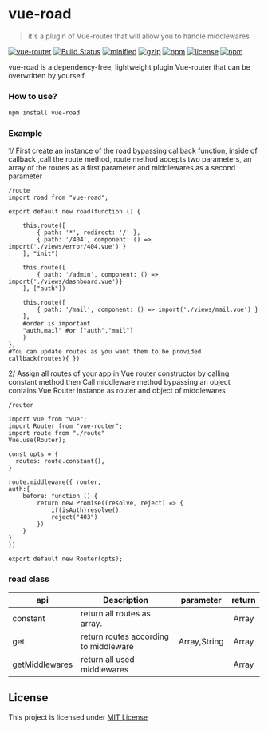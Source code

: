 # vue-road
>it's a plugin of Vue-router that will allow you to handle middlewares

 [![vue-router](https://img.shields.io/badge/vue-Router-green)](https://router.vuejs.org/) [![Build Status](https://travis-ci.org/joemccann/dillinger.svg?branch=master)](https://travis-ci.org/joemccann/dillinger) [![minified](https://badgen.net/bundlephobia/min/vue-road@1.0.0)](https://bundlephobia.com/result?p=vue-road@1.0.0) [![gzip](https://badgen.net/bundlephobia/minzip/vue-road@1.0.0)](https://bundlephobia.com/result?p=vue-road@1.0.0) [![npm](https://img.shields.io/npm/dm/vue-road.svg)](https://npmcharts.com/compare/vue-road) [![license](https://img.shields.io/github/license/mashape/apistatus.svg)](https://github.com/Merbou/vue-road) [![npm](https://img.shields.io/badge/npm-vue--road-red)](https://www.npmjs.com/package/vue-road)
 
vue-road is a dependency-free, lightweight plugin Vue-router that can be overwritten by yourself.
### How to use?
```bash
npm install vue-road
```


### Example
1/ First create an instance of the road bypassing callback function, inside of callback ,call the route method, route method accepts two parameters, an array of the routes as a first parameter and middlewares as a second parameter
```
/route
import road from "vue-road";

export default new road(function () {

    this.route([
        { path: '*', redirect: '/' },
        { path: '/404', component: () => import('./views/error/404.vue') }
    ], "init")
    
    this.route([
        { path: '/admin', component: () => import('./views/dashboard.vue')}
    ], ["auth"])
    
    this.route([
        { path: '/mail', component: () => import('./views/mail.vue') }
    ], 
    #order is important
    "auth,mail" #or ["auth","mail"]
    )
},
#You can update routes as you want them to be provided
callback(routes){ })

```

2/ Assign all routes of your app in Vue router constructor by calling constant method
then Call middleware method bypassing an object contains Vue Router instance as router and object of middlewares 
```
/router

import Vue from "vue";
import Router from "vue-router";
import route from "./route"
Vue.use(Router);

const opts = {
  routes: route.constant(),
}

route.middleware({ router, 
auth:{
    before: function () {
        return new Promise((resolve, reject) => {
            if(isAuth)resolve()
            reject("403")
        })
    }
}
})

export default new Router(opts);

```
### road class
|    api    |    Description   |   parameter   |	return	|
| -----------------  | ---------------- | :--------: | :----------: |
| constant       | return all routes as array. || Array |
| get         | return routes according to middleware |Array,String | Array |
| getMiddlewares  |return all used middlewares  | | Array |

## License
This project is licensed under [MIT License](http://en.wikipedia.org/wiki/MIT_License)
